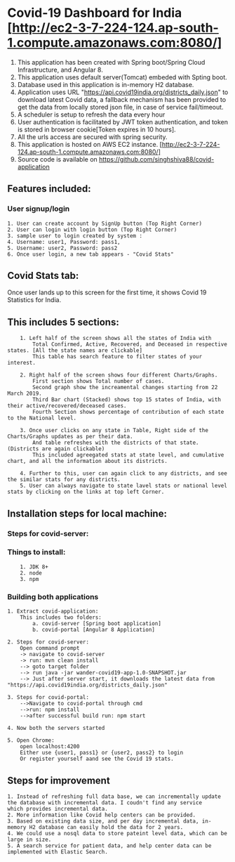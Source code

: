 # Covid-19 Dashboard for India [http://ec2-3-7-224-124.ap-south-1.compute.amazonaws.com:8080/]

1. This application has been created with Spring boot/Spring Cloud Infrastructure, and Angular 8.
2. This application uses default server(Tomcat) embeded with Spting boot.
3. Database used in this application is in-memory H2 database.
4. Application uses URL "https://api.covid19india.org/districts_daily.json" to download latest Covid data, a fallback mechanism has been 
provided to get the data from locally stored json file, in case of service fail/timeout.
5. A scheduler is setup to refresh the data every hour
6. User authentication is facilitated by JWT token authentication, and token is stored in browser cookie[Token expires in 10 hours].
7. All the urls access are secured with spring security.
8. This application is hosted on AWS EC2 instance. [http://ec2-3-7-224-124.ap-south-1.compute.amazonaws.com:8080/]
9. Source code is available on https://github.com/singhshiva88/covid-application

## Features included:
### User signup/login 
	1. User can create account by SignUp button (Top Right Corner)  
	2. User can login with login button (Top Right Corner)   
	3. sample user to login created by system :   
	4. Username: user1, Password: pass1,  
	5. Username: user2, Password: pass2  
	6. Once user login, a new tab appears - "Covid Stats"  

## Covid Stats tab:
Once user lands up to this screen for the first time, it shows Covid 19 Statistics for India. 

## This includes 5 sections:
	
		1. Left half of the screen shows all the states of India with 
			Total Confirmed, Active, Recovered, and Deceased in respective states. [All the state names are clickable]
			This table has search feature to filter states of your interest.
			
		2. Right half of the screen shows four different Charts/Graphs.
			First section shows Total number of cases.
			Second graph show the increamental changes starting from 22 March 2019.
			Third Bar chart (Stacked) shows top 15 states of India, with their active/recovered/deceased cases.
			Fourth Section shows percentage of contribution of each state to the National level.  
			
		3. Once user clicks on any state in Table, Right side of the Charts/Graphs updates as per their data.
			And table refreshes with the districts of that state. (Districts are again clickable)
			This included agreegated stats at state level, and cumulative chart, and all the information about its districts.
			
		4. Further to this, user can again click to any districts, and see the similar stats for any districts.
		5. User can always navigate to state lavel stats or national level stats by clicking on the links at top left Corner.
		
## Installation steps for local machine:
###   Steps for covid-server:
###     Things to install:
		1. JDK 8+
		2. node
		3. npm
###     Building both applications
	1. Extract covid-application:
		This includes two folders:
			a. covid-server [Spring boot application]
			b. covid-portal [Angular 8 Application]
	
	2. Steps for covid-server:
		Open command prompt 
		-> navigate to covid-server 
		-> run: mvn clean install
		--> goto target folder 
		--> run java -jar wander-covid19-app-1.0-SNAPSHOT.jar
		--> Just after server start, it downloads the latest data from "https://api.covid19india.org/districts_daily.json"
	
	3. Steps for covid-portal:
		-->Navigate to covid-portal through cmd
		-->run: npm install
		-->after successful build run: npm start
	
	4. Now both the servers started
	
	5. Open Chrome:
		open localhost:4200
		Either use {user1, pass1} or {user2, pass2} to login 
		Or register yourself aand see the Covid 19 stats.
## Steps for improvement
	1. Instead of refreshing full data base, we can incrementally update the database with incremental data. I coudn't find any service
	which provides incremental data.
	2. More information like Covid help centers can be provided.
	3. Based on existing data size, and per day incremental data, in-memory H2 database can easily hold the data for 2 years.
	4. We could use a nosql data to store pateint level data, which can be large in size.
	5. A search service for patient data, and help center data can be implemented with Elastic Search.
